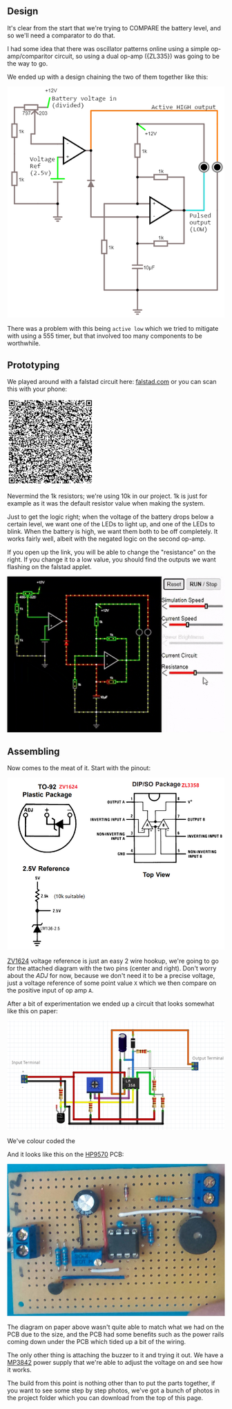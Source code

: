 

## Design

It's clear from the start that we're trying to COMPARE the battery level, and so we'll need a comparator to do that.

I had some idea that there was oscillator patterns online using a simple op-amp/comparitor circuit, so using a dual op-amp ({ZL335}) was going to be the way to go.

We ended up with a design chaining the two of them together like this:

![Circuit of op-amp oscillator](images/circuit.png)

There was a problem with this being `active low` which we tried to mitigate with using a 555 timer, but that involved too many components to be worthwhile.

## Prototyping

We played around with a falstad circuit here: [falstad.com](https://www.falstad.com/circuit/circuitjs.html?ctz=CQAgzCAMB0l3BWEB2aA2AjATmQDgWgsgEw6REgJJIAsYAUAIYjEEtthq7tohYgYkAWkED48ECJrQwyNHhzJZaOsWJ9YcZMizEaSrWPH0ATjwFzzNbpCOR6Ad3N7brXhkv2zbi707cPXlsMeEdwLl9w7h97Jx9iEnMwTihTJJT-cBTg0KdMn0zkoPoAY3TeHxprKChNeCwGxqbm-ikZOQVtZVViegBzK2rKrGK4tiqAywnUsYqaYMsXVLNAlnnI6Zy4MPjEjCqWRPsAEwEDhPV9mgEMdXVjgFMAM0YAVwAbABcd8e4aDF41XsAPU-0BfwBzhAjxeH0+QneD1OGBqthgkAwYSuN0uB0hsTO10h03x9BBIGm1Wm8WhzzeXwRSIEqNqGLCJMBVJsYXy40hMR+nL+VKB7KG4xF3IGKjWthlF1SHmuQnWf1sezstR0yBAACUHgBnACWBs+jAAdiUHmEZSManaCfL1vz1vZdVZorhuEcas71GjaggmCAZRhboScSAAsJRCFxMEMNAMF6+HZtgA3EPXJah4g2X22fgBmBBpzq-18UYCOa2FWuV30d2qincIRgCu2P0sktpOuyyR+gNxrwD4LEWvNrb2AD24FcBYaLDRdUgOEIaFYvrn4BYQV3O4AQoxPp8HiYAJ70IA) or you can scan this with your phone:

![qr code](images/qr-code.png)

Nevermind the 1k resistors; we're using 10k in our project. 1k is just for example as it was the default resistor value when making the system.

Just to get the logic right; when the voltage of the battery drops below a certain level, we want one of the LEDs to light up, and one of the LEDs to blink. When the battery is high, we want them both to be off completely. It works fairly well, albeit with the negated logic on the second op-amp.

If you open up the link, you will be able to change the "resistance" on the right. If you change it to a low value, you should find the outputs we want flashing on the falstad applet.

![circuit animation](images/circuit.gif)

## Assembling

Now comes to the meat of it. Start with the pinout:

![pinout](images/pinout.png)

[ZV1624](https://jaycar.com.au/p/ZV1624) voltage reference is just an easy 2 wire hookup, we're going to go for the attached diagram with the two pins (center and right). Don't worry about the *ADJ* for now, because we don't need it to be a precise voltage, just a voltage reference of some point value `X` which we then compare on the positive input of op amp `A`.

After a bit of experimentation we ended up a circuit that looks somewhat like this on paper:

![circuit](images/parts-circuit.png)

We've colour coded the 

And it looks like this on the [HP9570](https://jaycar.com.au/p/HP9570) PCB:

![in board circuit](images/board-circuit.jpg)

The diagram on paper above wasn't quite able to match what we had on the PCB due to the size, and the PCB had some benefits such as the power rails coming down under the PCB which tided up a bit of the wiring. 



The only other thing is attaching the buzzer to it and trying it out. We have a [MP3842](https://jaycar.com.au/p/MP3842) power supply that we're able to adjust the voltage on and see how it works. 

The build from this point is nothing other than to put the parts together, if you want to see some step by step photos, we've got a bunch of photos in the project folder which you can download from the top of this page.
